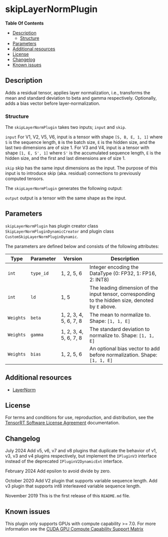 # skipLayerNormPlugin

**Table Of Contents**
- [Description](#description)
    * [Structure](#structure)
- [Parameters](#parameters)
- [Additional resources](#additional-resources)
- [License](#license)
- [Changelog](#changelog)
- [Known issues](#known-issues)


## Description

Adds a residual tensor, applies layer normalization, i.e., transforms the mean and standard deviation to beta and gamma respectively.
Optionally, adds a bias vector before layer-normalization.


### Structure

The `skipLayerNormPlugin` takes two inputs; `input` and `skip`.

`input`
For V1, V2, V5, V6, input is a tensor with shape `[S, B, E, 1, 1]` where `S` is the sequence length, `B` is the batch size, `E` is the hidden size, and the last two dimensions are of size 1.
For V3 and V4, input is a tensor with shape `[1, E, S', 1]` where `S'` is the accumulated sequence length, `E` is the hidden size, and the first and last dimensions are of size 1.

`skip`
skip has the same input dimensions as the input.
The purpose of this input is to introduce skip (aka. residual) connections to previously computed tensors.


The `skipLayerNormPlugin` generates the following output:

`output`
output is a tensor with the same shape as the input.


## Parameters

`skipLayerNormPlugin` has plugin creator class `SkipLayerNormPluginDynamicCreator` and plugin class `CustomSkipLayerNormPluginDynamic`.

The parameters are defined below and consists of the following attributes:

| Type     | Parameter                               |  Version                | Description
|----------|-----------------------------------------|-------------------------|-------------------------------------------------------------------
|`int`     |`type_id`                                |  1, 2, 5, 6             |Integer encoding the DataType (0: FP32, 1: FP16, 2: INT8)
|`int`     |`ld`                                     |  1, 5                   |The leading dimension of the input tensor, corresponding to the hidden size, denoted by `E` above.
|`Weights` |`beta`                                   |  1, 2, 3, 4, 5, 6, 7, 8 |The mean to normalize to. Shape: `[1, 1, E]`
|`Weights` |`gamma`                                  |  1, 2, 3, 4, 5, 6, 7, 8 |The standard deviation to normalize to. Shape: `[1, 1, E]`
|`Weights` |`bias`                                   |  1, 2, 5, 6             |An optional bias vector to add before normalization. Shape: `[1, 1, E]`


## Additional resources

-   [LayerNorm](https://arxiv.org/abs/1607.06450)


## License

For terms and conditions for use, reproduction, and distribution, see the [TensorRT Software License Agreement](https://docs.nvidia.com/deeplearning/sdk/tensorrt-sla/index.html)
documentation.


## Changelog

July 2024
Add v5, v6, v7 and v8 plugins that duplicate the behavior of v1, v3, v3 and v4 plugins respectively, but implement the `IPluginV3` interface instead of the deprecated `IPluginV2DynamicExt` interface.

February  2024
Add epsilon to avoid divide by zero.

October  2020
Add V2 plugin that supports variable sequence length.
Add v3 plugin that supports int8 interleaved variable sequence length.

November 2019
This is the first release of this `README.md` file.

## Known issues

This plugin only supports GPUs with compute capability >= 7.0. For more information see the [CUDA GPU Compute Capability Support Matrix](https://developer.nvidia.com/cuda-gpus#compute)
